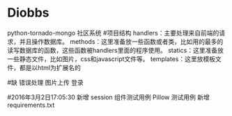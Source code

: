 # Diobbs
python-tornado-mongo   社区系统 
#项目结构
handlers：主要处理来自前端的请求，并且操作数据库。
methods：这里准备放一些函数或者类，比如用的最多的读写数据库的函数，这些函数被handlers里面的程序使用。
statics：这里准备放一些静态文件，比如图片，css和javascript文件等。
templates：这里放模板文件，都是以html为扩展名的

#缺
错误处理
图片上传
登录


#2016年3月2日17:05:30 新增
session 组件测试用例
Pillow 测试用例
新增 requirements.txt
